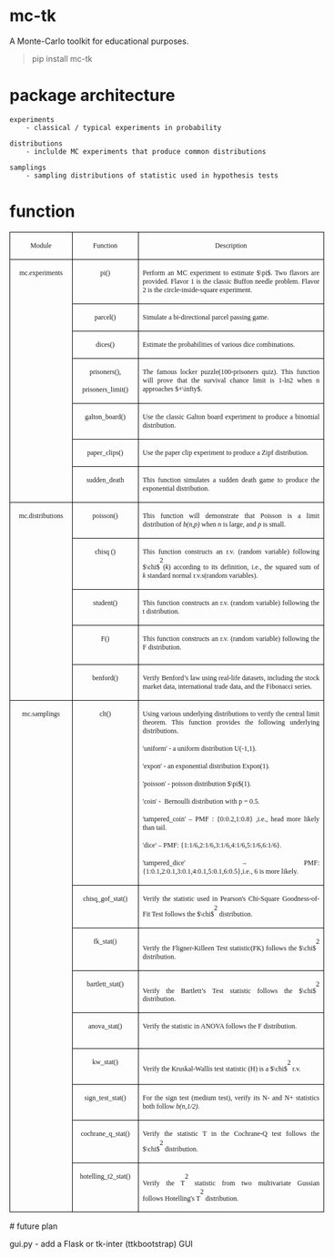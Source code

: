 # mc-tk
A Monte-Carlo toolkit for educational purposes.

> pip install mc-tk

# package architecture

    experiments
        - classical / typical experiments in probability

    distributions 
        - inclulde MC experiments that produce common distributions

    samplings
        - sampling distributions of statistic used in hypothesis tests

# function
<table class="MsoTableGrid" border="1" cellspacing="0" style="border-collapse:collapse;width:414.7000pt;mso-table-layout-alt:fixed;
border:none;mso-border-left-alt:0.5000pt solid windowtext;mso-border-top-alt:0.5000pt solid windowtext;
mso-border-right-alt:0.5000pt solid windowtext;mso-border-bottom-alt:0.5000pt solid windowtext;mso-border-insideh:0.5000pt solid windowtext;
mso-border-insidev:0.5000pt solid windowtext;mso-padding-alt:0.0000pt 5.4000pt 0.0000pt 5.4000pt ;"><tbody><tr style="height:7.1500pt;"><td width="124" valign="top" style="width:74.9000pt;padding:0.0000pt 5.4000pt 0.0000pt 5.4000pt ;border-left:1.0000pt solid windowtext;
mso-border-left-alt:0.5000pt solid windowtext;border-right:1.0000pt solid windowtext;mso-border-right-alt:0.5000pt solid windowtext;
border-top:1.0000pt solid windowtext;mso-border-top-alt:0.5000pt solid windowtext;border-bottom:1.0000pt solid windowtext;
mso-border-bottom-alt:0.5000pt solid windowtext;"><p class="MsoNormal" align="center" style="mso-pagination:none;text-align:center;"><span style="font-family:Calibri;mso-fareast-font-family:宋体;mso-bidi-font-family:'Times New Roman';
font-size:9.0000pt;">Module</span><span style="font-family:Calibri;mso-fareast-font-family:宋体;mso-bidi-font-family:'Times New Roman';
font-size:9.0000pt;"><o:p></o:p></span></p></td><td width="131" valign="top" style="width:78.8000pt;padding:0.0000pt 5.4000pt 0.0000pt 5.4000pt ;border-left:1.0000pt solid windowtext;
mso-border-left-alt:0.5000pt solid windowtext;border-right:1.0000pt solid windowtext;mso-border-right-alt:0.5000pt solid windowtext;
border-top:1.0000pt solid windowtext;mso-border-top-alt:0.5000pt solid windowtext;border-bottom:1.0000pt solid windowtext;
mso-border-bottom-alt:0.5000pt solid windowtext;"><p class="MsoNormal" align="center" style="mso-pagination:none;text-align:center;"><span style="font-family:宋体;mso-ascii-font-family:Calibri;mso-hansi-font-family:Calibri;
mso-bidi-font-family:'Times New Roman';font-size:9.0000pt;"><font face="Calibri">Function</font></span><span style="font-family:Calibri;mso-fareast-font-family:宋体;mso-bidi-font-family:'Times New Roman';
font-size:9.0000pt;"><o:p></o:p></span></p></td><td width="435" valign="top" style="width:261.0000pt;padding:0.0000pt 5.4000pt 0.0000pt 5.4000pt ;border-left:1.0000pt solid windowtext;
mso-border-left-alt:0.5000pt solid windowtext;border-right:1.0000pt solid windowtext;mso-border-right-alt:0.5000pt solid windowtext;
border-top:1.0000pt solid windowtext;mso-border-top-alt:0.5000pt solid windowtext;border-bottom:1.0000pt solid windowtext;
mso-border-bottom-alt:0.5000pt solid windowtext;"><p class="MsoNormal" align="center" style="mso-pagination:none;text-align:center;"><span style="font-family:宋体;mso-ascii-font-family:Calibri;mso-hansi-font-family:Calibri;
mso-bidi-font-family:'Times New Roman';font-size:9.0000pt;"><font face="Calibri">Description</font></span><span style="font-family:Calibri;mso-fareast-font-family:宋体;mso-bidi-font-family:'Times New Roman';
font-size:9.0000pt;"><o:p></o:p></span></p></td></tr><tr style="height:7.1500pt;"><td width="124" valign="top" rowspan="7" style="width:74.9000pt;padding:0.0000pt 5.4000pt 0.0000pt 5.4000pt ;border-left:1.0000pt solid windowtext;
mso-border-left-alt:0.5000pt solid windowtext;border-right:1.0000pt solid windowtext;mso-border-right-alt:0.5000pt solid windowtext;
border-top:none;mso-border-top-alt:none;border-bottom:1.0000pt solid windowtext;
mso-border-bottom-alt:0.5000pt solid windowtext;"><p class="MsoNormal" align="center" style="mso-pagination:none;text-align:center;"><span style="font-family:Calibri;mso-fareast-font-family:宋体;mso-bidi-font-family:'Times New Roman';
font-size:9.0000pt;">mc.experiments</span><span style="font-family:Calibri;mso-fareast-font-family:宋体;mso-bidi-font-family:'Times New Roman';
font-size:9.0000pt;"><o:p></o:p></span></p></td><td width="131" valign="top" style="width:78.8000pt;padding:0.0000pt 5.4000pt 0.0000pt 5.4000pt ;border-left:1.0000pt solid windowtext;
mso-border-left-alt:0.5000pt solid windowtext;border-right:1.0000pt solid windowtext;mso-border-right-alt:0.5000pt solid windowtext;
border-top:none;mso-border-top-alt:0.5000pt solid windowtext;border-bottom:1.0000pt solid windowtext;
mso-border-bottom-alt:0.5000pt solid windowtext;"><p class="MsoNormal" align="center" style="mso-pagination:none;text-align:center;"><span style="font-family:宋体;mso-ascii-font-family:Calibri;mso-hansi-font-family:Calibri;
mso-bidi-font-family:'Times New Roman';font-size:9.0000pt;"><font face="Calibri">pi()</font></span><span style="font-family:Calibri;mso-fareast-font-family:宋体;mso-bidi-font-family:'Times New Roman';
font-size:9.0000pt;"><o:p></o:p></span></p></td><td width="435" valign="top" style="width:261.0000pt;padding:0.0000pt 5.4000pt 0.0000pt 5.4000pt ;border-left:1.0000pt solid windowtext;
mso-border-left-alt:0.5000pt solid windowtext;border-right:1.0000pt solid windowtext;mso-border-right-alt:0.5000pt solid windowtext;
border-top:none;mso-border-top-alt:0.5000pt solid windowtext;border-bottom:1.0000pt solid windowtext;
mso-border-bottom-alt:0.5000pt solid windowtext;"><p class="MsoNormal" align="justify" style="mso-pagination:none;text-align:justify;text-justify:inter-ideograph;"><span style="font-family:Calibri;mso-fareast-font-family:宋体;mso-bidi-font-family:'Times New Roman';
font-size:9.0000pt;">Perform an MC experiment to estimate </span><span style="font-family:宋体;mso-ascii-font-family:Calibri;mso-hansi-font-family:Calibri;
mso-bidi-font-family:'Times New Roman';font-size:9.0000pt;"><font face="Calibri">$\pi$</font></span><span style="font-family:Calibri;mso-fareast-font-family:宋体;mso-bidi-font-family:'Times New Roman';
font-size:9.0000pt;">. Two flavors are provided. Flavor 1 is the classic Buffon needle problem. Flavor 2 </span><span style="font-family:宋体;mso-ascii-font-family:Calibri;mso-hansi-font-family:Calibri;
mso-bidi-font-family:'Times New Roman';font-size:9.0000pt;"><font face="Calibri">is</font></span><span style="font-family:Calibri;mso-fareast-font-family:宋体;mso-bidi-font-family:'Times New Roman';
font-size:9.0000pt;"><span style="mso-spacerun:'yes';">&nbsp;</span>the circle-inside-square experiment. </span><span style="font-family:Calibri;mso-fareast-font-family:宋体;mso-bidi-font-family:'Times New Roman';
font-size:9.0000pt;"><o:p></o:p></span></p></td></tr><tr style="height:7.1500pt;"><td width="131" valign="top" style="width:78.8000pt;padding:0.0000pt 5.4000pt 0.0000pt 5.4000pt ;border-left:1.0000pt solid windowtext;
mso-border-left-alt:0.5000pt solid windowtext;border-right:1.0000pt solid windowtext;mso-border-right-alt:0.5000pt solid windowtext;
border-top:none;mso-border-top-alt:0.5000pt solid windowtext;border-bottom:1.0000pt solid windowtext;
mso-border-bottom-alt:0.5000pt solid windowtext;"><p class="MsoNormal" align="center" style="mso-pagination:none;text-align:center;"><span style="font-family:宋体;mso-ascii-font-family:Calibri;mso-hansi-font-family:Calibri;
mso-bidi-font-family:'Times New Roman';font-size:9.0000pt;"><font face="Calibri">parcel()</font></span><span style="font-family:Calibri;mso-fareast-font-family:宋体;mso-bidi-font-family:'Times New Roman';
font-size:9.0000pt;"><o:p></o:p></span></p></td><td width="435" valign="top" style="width:261.0000pt;padding:0.0000pt 5.4000pt 0.0000pt 5.4000pt ;border-left:1.0000pt solid windowtext;
mso-border-left-alt:0.5000pt solid windowtext;border-right:1.0000pt solid windowtext;mso-border-right-alt:0.5000pt solid windowtext;
border-top:none;mso-border-top-alt:0.5000pt solid windowtext;border-bottom:1.0000pt solid windowtext;
mso-border-bottom-alt:0.5000pt solid windowtext;"><p class="MsoNormal" align="justify" style="mso-pagination:none;text-align:justify;text-justify:inter-ideograph;"><span style="font-family:Calibri;mso-fareast-font-family:宋体;mso-bidi-font-family:'Times New Roman';
font-size:9.0000pt;">Simulate a bi-directional parcel passing game. </span><span style="font-family:Calibri;mso-fareast-font-family:宋体;mso-bidi-font-family:'Times New Roman';
font-size:9.0000pt;"><o:p></o:p></span></p></td></tr><tr style="height:7.1500pt;"><td width="131" valign="top" style="width:78.8000pt;padding:0.0000pt 5.4000pt 0.0000pt 5.4000pt ;border-left:1.0000pt solid windowtext;
mso-border-left-alt:0.5000pt solid windowtext;border-right:1.0000pt solid windowtext;mso-border-right-alt:0.5000pt solid windowtext;
border-top:none;mso-border-top-alt:0.5000pt solid windowtext;border-bottom:1.0000pt solid windowtext;
mso-border-bottom-alt:0.5000pt solid windowtext;"><p class="MsoNormal" align="center" style="mso-pagination:none;text-align:center;"><span style="font-family:宋体;mso-ascii-font-family:Calibri;mso-hansi-font-family:Calibri;
mso-bidi-font-family:'Times New Roman';font-size:9.0000pt;"><font face="Calibri">dices()</font></span><span style="font-family:Calibri;mso-fareast-font-family:宋体;mso-bidi-font-family:'Times New Roman';
font-size:9.0000pt;"><o:p></o:p></span></p></td><td width="435" valign="top" style="width:261.0000pt;padding:0.0000pt 5.4000pt 0.0000pt 5.4000pt ;border-left:1.0000pt solid windowtext;
mso-border-left-alt:0.5000pt solid windowtext;border-right:1.0000pt solid windowtext;mso-border-right-alt:0.5000pt solid windowtext;
border-top:none;mso-border-top-alt:0.5000pt solid windowtext;border-bottom:1.0000pt solid windowtext;
mso-border-bottom-alt:0.5000pt solid windowtext;"><p class="MsoNormal" align="justify" style="mso-pagination:none;text-align:justify;text-justify:inter-ideograph;"><span style="font-family:宋体;mso-ascii-font-family:Calibri;mso-hansi-font-family:Calibri;
mso-bidi-font-family:'Times New Roman';font-size:9.0000pt;"><font face="Calibri">E</font></span><span style="font-family:Calibri;mso-fareast-font-family:宋体;mso-bidi-font-family:'Times New Roman';
font-size:9.0000pt;">stimate the probabilities of various </span><span style="font-family:宋体;mso-ascii-font-family:Calibri;mso-hansi-font-family:Calibri;
mso-bidi-font-family:'Times New Roman';font-size:9.0000pt;"><font face="Calibri">dice </font></span><span style="font-family:Calibri;mso-fareast-font-family:宋体;mso-bidi-font-family:'Times New Roman';
font-size:9.0000pt;">combinations.</span><span style="font-family:Calibri;mso-fareast-font-family:宋体;mso-bidi-font-family:'Times New Roman';
font-size:9.0000pt;"><o:p></o:p></span></p></td></tr><tr style="height:7.1500pt;"><td width="131" valign="top" style="width:78.8000pt;padding:0.0000pt 5.4000pt 0.0000pt 5.4000pt ;border-left:1.0000pt solid windowtext;
mso-border-left-alt:0.5000pt solid windowtext;border-right:1.0000pt solid windowtext;mso-border-right-alt:0.5000pt solid windowtext;
border-top:none;mso-border-top-alt:0.5000pt solid windowtext;border-bottom:1.0000pt solid windowtext;
mso-border-bottom-alt:0.5000pt solid windowtext;"><p class="MsoNormal" align="center" style="mso-pagination:none;text-align:center;"><span style="font-family:Calibri;mso-fareast-font-family:宋体;mso-bidi-font-family:'Times New Roman';
font-size:9.0000pt;">p</span><span style="font-family:宋体;mso-ascii-font-family:Calibri;mso-hansi-font-family:Calibri;
mso-bidi-font-family:'Times New Roman';font-size:9.0000pt;"><font face="Calibri">ri</font></span><span style="font-family:Calibri;mso-fareast-font-family:宋体;mso-bidi-font-family:'Times New Roman';
font-size:9.0000pt;">soners(),</span><span style="font-family:Calibri;mso-fareast-font-family:宋体;mso-bidi-font-family:'Times New Roman';
font-size:9.0000pt;"><o:p></o:p></span></p><p class="MsoNormal" align="center" style="mso-pagination:none;text-align:center;"><span style="font-family:Calibri;mso-fareast-font-family:宋体;mso-bidi-font-family:'Times New Roman';
font-size:9.0000pt;">prisoners_limit()</span><span style="font-family:Calibri;mso-fareast-font-family:宋体;mso-bidi-font-family:'Times New Roman';
font-size:9.0000pt;"><o:p></o:p></span></p></td><td width="435" valign="top" style="width:261.0000pt;padding:0.0000pt 5.4000pt 0.0000pt 5.4000pt ;border-left:1.0000pt solid windowtext;
mso-border-left-alt:0.5000pt solid windowtext;border-right:1.0000pt solid windowtext;mso-border-right-alt:0.5000pt solid windowtext;
border-top:none;mso-border-top-alt:0.5000pt solid windowtext;border-bottom:1.0000pt solid windowtext;
mso-border-bottom-alt:0.5000pt solid windowtext;"><p class="MsoNormal" align="justify" style="mso-pagination:none;text-align:justify;text-justify:inter-ideograph;"><span style="font-family:Calibri;mso-fareast-font-family:宋体;mso-bidi-font-family:'Times New Roman';
font-size:9.0000pt;">The famous </span><span style="font-family:宋体;mso-ascii-font-family:Calibri;mso-hansi-font-family:Calibri;
mso-bidi-font-family:'Times New Roman';font-size:9.0000pt;"><font face="Calibri">locker puzzle(</font></span><span style="font-family:Calibri;mso-fareast-font-family:宋体;mso-bidi-font-family:'Times New Roman';
font-size:9.0000pt;">100-prisoners quiz</span><span style="font-family:宋体;mso-ascii-font-family:Calibri;mso-hansi-font-family:Calibri;
mso-bidi-font-family:'Times New Roman';font-size:9.0000pt;"><font face="Calibri">)</font></span><span style="font-family:Calibri;mso-fareast-font-family:宋体;mso-bidi-font-family:'Times New Roman';
font-size:9.0000pt;">.</span><span style="font-family:宋体;mso-ascii-font-family:Calibri;mso-hansi-font-family:Calibri;
mso-bidi-font-family:'Times New Roman';font-size:9.0000pt;"><span style="font-family:Calibri;mso-spacerun:'yes';">&nbsp;</span></span><span style="font-family:Calibri;mso-fareast-font-family:宋体;mso-bidi-font-family:'Times New Roman';
font-size:9.0000pt;">This function will prove that the survival chance limit is 1-ln2 when n approaches </span><span style="font-family:宋体;mso-ascii-font-family:Calibri;mso-hansi-font-family:Calibri;
mso-bidi-font-family:'Times New Roman';font-size:9.0000pt;"><font face="Calibri">$+\infty$</font></span><span style="font-family:Calibri;mso-fareast-font-family:宋体;mso-bidi-font-family:'Times New Roman';
font-size:9.0000pt;">.</span><span style="font-family:Calibri;mso-fareast-font-family:宋体;mso-bidi-font-family:'Times New Roman';
font-size:9.0000pt;"><o:p></o:p></span></p></td></tr><tr style="height:7.1500pt;"><td width="131" valign="top" style="width:78.8000pt;padding:0.0000pt 5.4000pt 0.0000pt 5.4000pt ;border-left:1.0000pt solid windowtext;
mso-border-left-alt:0.5000pt solid windowtext;border-right:1.0000pt solid windowtext;mso-border-right-alt:0.5000pt solid windowtext;
border-top:none;mso-border-top-alt:0.5000pt solid windowtext;border-bottom:1.0000pt solid windowtext;
mso-border-bottom-alt:0.5000pt solid windowtext;"><p class="MsoNormal" align="center" style="mso-pagination:none;text-align:center;"><span style="font-family:宋体;mso-ascii-font-family:Calibri;mso-hansi-font-family:Calibri;
mso-bidi-font-family:'Times New Roman';font-size:9.0000pt;"><font face="Calibri">galton_board()</font></span><span style="font-family:Calibri;mso-fareast-font-family:宋体;mso-bidi-font-family:'Times New Roman';
font-size:9.0000pt;"><o:p></o:p></span></p></td><td width="435" valign="top" style="width:261.0000pt;padding:0.0000pt 5.4000pt 0.0000pt 5.4000pt ;border-left:1.0000pt solid windowtext;
mso-border-left-alt:0.5000pt solid windowtext;border-right:1.0000pt solid windowtext;mso-border-right-alt:0.5000pt solid windowtext;
border-top:none;mso-border-top-alt:0.5000pt solid windowtext;border-bottom:1.0000pt solid windowtext;
mso-border-bottom-alt:0.5000pt solid windowtext;"><p class="MsoNormal" align="justify" style="mso-pagination:none;text-align:justify;text-justify:inter-ideograph;"><span style="font-family:宋体;mso-ascii-font-family:Calibri;mso-hansi-font-family:Calibri;
mso-bidi-font-family:'Times New Roman';font-size:9.0000pt;"><font face="Calibri">Use the</font></span><span style="font-family:Calibri;mso-fareast-font-family:宋体;mso-bidi-font-family:'Times New Roman';
font-size:9.0000pt;"><span style="mso-spacerun:'yes';">&nbsp;</span>classic Galton board experiment</span><span style="font-family:宋体;mso-ascii-font-family:Calibri;mso-hansi-font-family:Calibri;
mso-bidi-font-family:'Times New Roman';font-size:9.0000pt;"><span style="font-family:Calibri;mso-spacerun:'yes';">&nbsp;</span><font face="Calibri">to produce</font></span><span style="font-family:Calibri;mso-fareast-font-family:宋体;mso-bidi-font-family:'Times New Roman';
font-size:9.0000pt;"><span style="mso-spacerun:'yes';">&nbsp;</span>a binomial distribution.</span><span style="font-family:Calibri;mso-fareast-font-family:宋体;mso-bidi-font-family:'Times New Roman';
font-size:9.0000pt;"><o:p></o:p></span></p></td></tr><tr style="height:7.1500pt;"><td width="131" valign="top" style="width:78.8000pt;padding:0.0000pt 5.4000pt 0.0000pt 5.4000pt ;border-left:1.0000pt solid windowtext;
mso-border-left-alt:0.5000pt solid windowtext;border-right:1.0000pt solid windowtext;mso-border-right-alt:0.5000pt solid windowtext;
border-top:none;mso-border-top-alt:0.5000pt solid windowtext;border-bottom:1.0000pt solid windowtext;
mso-border-bottom-alt:0.5000pt solid windowtext;"><p class="MsoNormal" align="center" style="mso-pagination:none;text-align:center;"><span style="font-family:宋体;mso-ascii-font-family:Calibri;mso-hansi-font-family:Calibri;
mso-bidi-font-family:'Times New Roman';font-size:9.0000pt;"><font face="Calibri">paper_clips()</font></span><span style="font-family:Calibri;mso-fareast-font-family:宋体;mso-bidi-font-family:'Times New Roman';
font-size:9.0000pt;"><o:p></o:p></span></p></td><td width="435" valign="top" style="width:261.0000pt;padding:0.0000pt 5.4000pt 0.0000pt 5.4000pt ;border-left:1.0000pt solid windowtext;
mso-border-left-alt:0.5000pt solid windowtext;border-right:1.0000pt solid windowtext;mso-border-right-alt:0.5000pt solid windowtext;
border-top:none;mso-border-top-alt:0.5000pt solid windowtext;border-bottom:1.0000pt solid windowtext;
mso-border-bottom-alt:0.5000pt solid windowtext;"><p class="MsoNormal" style="mso-pagination:widow-orphan;text-align:left;"><span style="font-family:宋体;mso-ascii-font-family:Calibri;mso-hansi-font-family:Calibri;
mso-bidi-font-family:'Times New Roman';font-size:9.0000pt;"><font face="Calibri">Use the paper clip experiment to produce a Zipf distribution.</font></span><span style="font-family:Calibri;mso-fareast-font-family:宋体;mso-bidi-font-family:'Times New Roman';
font-size:9.0000pt;"><o:p></o:p></span></p></td></tr><tr style="height:7.1500pt;"><td width="131" valign="top" style="width:78.8000pt;padding:0.0000pt 5.4000pt 0.0000pt 5.4000pt ;border-left:1.0000pt solid windowtext;
mso-border-left-alt:0.5000pt solid windowtext;border-right:1.0000pt solid windowtext;mso-border-right-alt:0.5000pt solid windowtext;
border-top:none;mso-border-top-alt:0.5000pt solid windowtext;border-bottom:1.0000pt solid windowtext;
mso-border-bottom-alt:0.5000pt solid windowtext;"><p class="MsoNormal" align="center" style="mso-pagination:none;text-align:center;"><span style="font-family:宋体;mso-ascii-font-family:Calibri;mso-hansi-font-family:Calibri;
mso-bidi-font-family:'Times New Roman';font-size:9.0000pt;"><font face="Calibri">sudden_death</font></span><span style="font-family:Calibri;mso-fareast-font-family:宋体;mso-bidi-font-family:'Times New Roman';
font-size:9.0000pt;"><o:p></o:p></span></p></td><td width="435" valign="top" style="width:261.0000pt;padding:0.0000pt 5.4000pt 0.0000pt 5.4000pt ;border-left:1.0000pt solid windowtext;
mso-border-left-alt:0.5000pt solid windowtext;border-right:1.0000pt solid windowtext;mso-border-right-alt:0.5000pt solid windowtext;
border-top:none;mso-border-top-alt:0.5000pt solid windowtext;border-bottom:1.0000pt solid windowtext;
mso-border-bottom-alt:0.5000pt solid windowtext;"><p class="MsoNormal" align="justify" style="mso-pagination:none;text-align:justify;text-justify:inter-ideograph;"><span style="font-family:Calibri;mso-fareast-font-family:宋体;mso-bidi-font-family:'Times New Roman';
font-size:9.0000pt;">This function simulates a sudden death game</span><span style="font-family:宋体;mso-ascii-font-family:Calibri;mso-hansi-font-family:Calibri;
mso-bidi-font-family:'Times New Roman';font-size:9.0000pt;"><span style="font-family:Calibri;mso-spacerun:'yes';">&nbsp;</span><font face="Calibri">to produce </font></span><span style="font-family:Calibri;mso-fareast-font-family:宋体;mso-bidi-font-family:'Times New Roman';
font-size:9.0000pt;">the exponential distribution.</span><span style="font-family:Calibri;mso-fareast-font-family:宋体;mso-bidi-font-family:'Times New Roman';
font-size:9.0000pt;"><o:p></o:p></span></p></td></tr><tr style="height:46.4500pt;"><td width="124" valign="top" rowspan="5" style="width:74.9000pt;padding:0.0000pt 5.4000pt 0.0000pt 5.4000pt ;border-left:1.0000pt solid windowtext;
mso-border-left-alt:0.5000pt solid windowtext;border-right:1.0000pt solid windowtext;mso-border-right-alt:0.5000pt solid windowtext;
border-top:none;mso-border-top-alt:none;border-bottom:1.0000pt solid windowtext;
mso-border-bottom-alt:0.5000pt solid windowtext;"><p class="MsoNormal" align="center" style="mso-pagination:none;text-align:center;"><span style="font-family:Calibri;mso-fareast-font-family:宋体;mso-bidi-font-family:'Times New Roman';
font-size:9.0000pt;">mc.d</span><span style="font-family:宋体;mso-ascii-font-family:Calibri;mso-hansi-font-family:Calibri;
mso-bidi-font-family:'Times New Roman';font-size:9.0000pt;"><font face="Calibri">istributions</font></span><span style="font-family:Calibri;mso-fareast-font-family:宋体;mso-bidi-font-family:'Times New Roman';
font-size:9.0000pt;"><o:p></o:p></span></p></td><td width="131" valign="top" style="width:78.8000pt;padding:0.0000pt 5.4000pt 0.0000pt 5.4000pt ;border-left:1.0000pt solid windowtext;
mso-border-left-alt:0.5000pt solid windowtext;border-right:1.0000pt solid windowtext;mso-border-right-alt:0.5000pt solid windowtext;
border-top:none;mso-border-top-alt:0.5000pt solid windowtext;border-bottom:1.0000pt solid windowtext;
mso-border-bottom-alt:0.5000pt solid windowtext;"><p class="MsoNormal" align="center" style="mso-pagination:none;text-align:center;"><span style="font-family:宋体;mso-ascii-font-family:Calibri;mso-hansi-font-family:Calibri;
mso-bidi-font-family:'Times New Roman';font-size:9.0000pt;"><font face="Calibri">poisson()</font></span><span style="font-family:Calibri;mso-fareast-font-family:宋体;mso-bidi-font-family:'Times New Roman';
font-size:9.0000pt;"><o:p></o:p></span></p></td><td width="435" valign="top" style="width:261.0000pt;padding:0.0000pt 5.4000pt 0.0000pt 5.4000pt ;border-left:1.0000pt solid windowtext;
mso-border-left-alt:0.5000pt solid windowtext;border-right:1.0000pt solid windowtext;mso-border-right-alt:0.5000pt solid windowtext;
border-top:none;mso-border-top-alt:0.5000pt solid windowtext;border-bottom:1.0000pt solid windowtext;
mso-border-bottom-alt:0.5000pt solid windowtext;"><p class="MsoNormal" align="justify" style="mso-pagination:none;text-align:justify;text-justify:inter-ideograph;"><span style="font-family:宋体;mso-ascii-font-family:Calibri;mso-hansi-font-family:Calibri;
mso-bidi-font-family:'Times New Roman';font-size:9.0000pt;"><font face="Calibri">Th</font></span><span style="font-family:Calibri;mso-fareast-font-family:宋体;mso-bidi-font-family:'Times New Roman';
font-size:9.0000pt;">is function will demonstrate that Poisson is a limit distribution of </span><i><span style="font-family:Calibri;mso-fareast-font-family:宋体;mso-bidi-font-family:'Times New Roman';
font-style:italic;font-size:9.0000pt;">b(n,p)</span></i><span style="font-family:Calibri;mso-fareast-font-family:宋体;mso-bidi-font-family:'Times New Roman';
font-size:9.0000pt;"><span style="mso-spacerun:'yes';">&nbsp;</span>when </span><i><span style="font-family:Calibri;mso-fareast-font-family:宋体;mso-bidi-font-family:'Times New Roman';
font-style:italic;font-size:9.0000pt;">n</span></i><span style="font-family:Calibri;mso-fareast-font-family:宋体;mso-bidi-font-family:'Times New Roman';
font-size:9.0000pt;"><span style="mso-spacerun:'yes';">&nbsp;</span>is large, and </span><i><span style="font-family:Calibri;mso-fareast-font-family:宋体;mso-bidi-font-family:'Times New Roman';
font-style:italic;font-size:9.0000pt;">p</span></i><span style="font-family:Calibri;mso-fareast-font-family:宋体;mso-bidi-font-family:'Times New Roman';
font-size:9.0000pt;"><span style="mso-spacerun:'yes';">&nbsp;</span>is small. </span><span style="font-family:Calibri;mso-fareast-font-family:宋体;mso-bidi-font-family:'Times New Roman';
font-size:9.0000pt;"><o:p></o:p></span></p></td></tr><tr style="height:47.1500pt;"><td width="131" valign="top" style="width:78.8000pt;padding:0.0000pt 5.4000pt 0.0000pt 5.4000pt ;border-left:1.0000pt solid windowtext;
mso-border-left-alt:0.5000pt solid windowtext;border-right:1.0000pt solid windowtext;mso-border-right-alt:0.5000pt solid windowtext;
border-top:none;mso-border-top-alt:0.5000pt solid windowtext;border-bottom:1.0000pt solid windowtext;
mso-border-bottom-alt:0.5000pt solid windowtext;"><p class="MsoNormal" align="center" style="mso-pagination:none;text-align:center;"><span style="font-family:宋体;mso-ascii-font-family:Calibri;mso-hansi-font-family:Calibri;
mso-bidi-font-family:'Times New Roman';font-size:9.0000pt;"><font face="Calibri">chisq ()</font></span><span style="font-family:Calibri;mso-fareast-font-family:宋体;mso-bidi-font-family:'Times New Roman';
font-size:9.0000pt;"><o:p></o:p></span></p></td><td width="435" valign="top" style="width:261.0000pt;padding:0.0000pt 5.4000pt 0.0000pt 5.4000pt ;border-left:1.0000pt solid windowtext;
mso-border-left-alt:0.5000pt solid windowtext;border-right:1.0000pt solid windowtext;mso-border-right-alt:0.5000pt solid windowtext;
border-top:none;mso-border-top-alt:0.5000pt solid windowtext;border-bottom:1.0000pt solid windowtext;
mso-border-bottom-alt:0.5000pt solid windowtext;"><p class="MsoNormal" align="justify" style="mso-pagination:none;text-align:justify;text-justify:inter-ideograph;"><span style="font-family:Calibri;mso-fareast-font-family:宋体;mso-bidi-font-family:'Times New Roman';
font-size:9.0000pt;">This function constructs an r.v. (random variable) following </span><span style="font-family:'Cambria Math';mso-fareast-font-family:宋体;font-size:9.0000pt;"><font face="宋体">$\chi$</font></span><sup><span style="font-family:Calibri;mso-fareast-font-family:宋体;mso-bidi-font-family:'Times New Roman';
font-size:9.0000pt;vertical-align:super;">2</span></sup><span style="font-family:Calibri;mso-fareast-font-family:宋体;mso-bidi-font-family:'Times New Roman';
font-size:9.0000pt;">(</span><i><span style="font-family:Calibri;mso-fareast-font-family:宋体;mso-bidi-font-family:'Times New Roman';
font-style:italic;font-size:9.0000pt;">k</span></i><span style="font-family:Calibri;mso-fareast-font-family:宋体;mso-bidi-font-family:'Times New Roman';
font-size:9.0000pt;">) according to its definition, i.e., the squared sum of </span><i><span style="font-family:Calibri;mso-fareast-font-family:宋体;mso-bidi-font-family:'Times New Roman';
font-style:italic;font-size:9.0000pt;">k</span></i><span style="font-family:Calibri;mso-fareast-font-family:宋体;mso-bidi-font-family:'Times New Roman';
font-size:9.0000pt;"><span style="mso-spacerun:'yes';">&nbsp;</span>standard normal</span><span style="font-family:宋体;mso-ascii-font-family:Calibri;mso-hansi-font-family:Calibri;
mso-bidi-font-family:'Times New Roman';font-size:9.0000pt;"><span style="font-family:Calibri;mso-spacerun:'yes';">&nbsp;</span><font face="Calibri">r.v.s(random variables)</font></span><span style="font-family:Calibri;mso-fareast-font-family:宋体;mso-bidi-font-family:'Times New Roman';
font-size:9.0000pt;">. </span><span style="font-family:Calibri;mso-fareast-font-family:宋体;mso-bidi-font-family:'Times New Roman';
font-size:9.0000pt;"><o:p></o:p></span></p></td></tr><tr style="height:47.1500pt;"><td width="131" valign="top" style="width:78.8000pt;padding:0.0000pt 5.4000pt 0.0000pt 5.4000pt ;border-left:1.0000pt solid windowtext;
mso-border-left-alt:0.5000pt solid windowtext;border-right:1.0000pt solid windowtext;mso-border-right-alt:0.5000pt solid windowtext;
border-top:none;mso-border-top-alt:0.5000pt solid windowtext;border-bottom:1.0000pt solid windowtext;
mso-border-bottom-alt:0.5000pt solid windowtext;"><p class="MsoNormal" align="center" style="mso-pagination:none;text-align:center;"><span style="font-family:宋体;mso-ascii-font-family:Calibri;mso-hansi-font-family:Calibri;
mso-bidi-font-family:'Times New Roman';font-size:9.0000pt;"><font face="Calibri">student()</font></span><span style="font-family:Calibri;mso-fareast-font-family:宋体;mso-bidi-font-family:'Times New Roman';
font-size:9.0000pt;"><o:p></o:p></span></p></td><td width="435" valign="top" style="width:261.0000pt;padding:0.0000pt 5.4000pt 0.0000pt 5.4000pt ;border-left:1.0000pt solid windowtext;
mso-border-left-alt:0.5000pt solid windowtext;border-right:1.0000pt solid windowtext;mso-border-right-alt:0.5000pt solid windowtext;
border-top:none;mso-border-top-alt:0.5000pt solid windowtext;border-bottom:1.0000pt solid windowtext;
mso-border-bottom-alt:0.5000pt solid windowtext;"><p class="MsoNormal" align="justify" style="mso-pagination:none;text-align:justify;text-justify:inter-ideograph;"><span style="font-family:Calibri;mso-fareast-font-family:宋体;mso-bidi-font-family:'Times New Roman';
font-size:9.0000pt;">This function constructs an r.v. (random variable) following the t distribution.</span><span style="font-family:Calibri;mso-fareast-font-family:宋体;mso-bidi-font-family:'Times New Roman';
font-size:9.0000pt;"><o:p></o:p></span></p></td></tr><tr style="height:52.1500pt;"><td width="131" valign="top" style="width:78.8000pt;padding:0.0000pt 5.4000pt 0.0000pt 5.4000pt ;border-left:1.0000pt solid windowtext;
mso-border-left-alt:0.5000pt solid windowtext;border-right:1.0000pt solid windowtext;mso-border-right-alt:0.5000pt solid windowtext;
border-top:none;mso-border-top-alt:0.5000pt solid windowtext;border-bottom:1.0000pt solid windowtext;
mso-border-bottom-alt:0.5000pt solid windowtext;"><p class="MsoNormal" align="center" style="mso-pagination:none;text-align:center;"><span style="font-family:宋体;mso-ascii-font-family:Calibri;mso-hansi-font-family:Calibri;
mso-bidi-font-family:'Times New Roman';font-size:9.0000pt;"><font face="Calibri">F()</font></span><span style="font-family:Calibri;mso-fareast-font-family:宋体;mso-bidi-font-family:'Times New Roman';
font-size:9.0000pt;"><o:p></o:p></span></p></td><td width="435" valign="top" style="width:261.0000pt;padding:0.0000pt 5.4000pt 0.0000pt 5.4000pt ;border-left:1.0000pt solid windowtext;
mso-border-left-alt:0.5000pt solid windowtext;border-right:1.0000pt solid windowtext;mso-border-right-alt:0.5000pt solid windowtext;
border-top:none;mso-border-top-alt:0.5000pt solid windowtext;border-bottom:1.0000pt solid windowtext;
mso-border-bottom-alt:0.5000pt solid windowtext;"><p class="MsoNormal" align="justify" style="mso-pagination:none;text-align:justify;text-justify:inter-ideograph;"><span style="font-family:Calibri;mso-fareast-font-family:宋体;mso-bidi-font-family:'Times New Roman';
font-size:9.0000pt;">This function constructs an r.v. (random variable) following the F distribution.</span><span style="font-family:Calibri;mso-fareast-font-family:宋体;mso-bidi-font-family:'Times New Roman';
font-size:9.0000pt;"><o:p></o:p></span></p></td></tr><tr style="height:23.9000pt;"><td width="131" valign="top" style="width:78.8000pt;padding:0.0000pt 5.4000pt 0.0000pt 5.4000pt ;border-left:1.0000pt solid windowtext;
mso-border-left-alt:0.5000pt solid windowtext;border-right:1.0000pt solid windowtext;mso-border-right-alt:0.5000pt solid windowtext;
border-top:none;mso-border-top-alt:0.5000pt solid windowtext;border-bottom:1.0000pt solid windowtext;
mso-border-bottom-alt:0.5000pt solid windowtext;"><p class="MsoNormal" align="center" style="mso-pagination:none;text-align:center;"><span style="font-family:Calibri;mso-fareast-font-family:宋体;mso-bidi-font-family:'Times New Roman';
font-size:9.0000pt;">benford()</span><span style="font-family:Calibri;mso-fareast-font-family:宋体;mso-bidi-font-family:'Times New Roman';
font-size:9.0000pt;"><o:p></o:p></span></p></td><td width="435" valign="top" style="width:261.0000pt;padding:0.0000pt 5.4000pt 0.0000pt 5.4000pt ;border-left:1.0000pt solid windowtext;
mso-border-left-alt:0.5000pt solid windowtext;border-right:1.0000pt solid windowtext;mso-border-right-alt:0.5000pt solid windowtext;
border-top:none;mso-border-top-alt:0.5000pt solid windowtext;border-bottom:1.0000pt solid windowtext;
mso-border-bottom-alt:0.5000pt solid windowtext;"><p class="MsoNormal" align="justify" style="mso-pagination:none;text-align:justify;text-justify:inter-ideograph;"><span style="font-family:Calibri;mso-fareast-font-family:宋体;mso-bidi-font-family:'Times New Roman';
font-size:9.0000pt;">Verify Benford’s law using real-life datasets, including the stock market data, international trade data, and the Fibonacci series. <span style="mso-spacerun:'yes';">&nbsp;&nbsp;</span></span><span style="font-family:Calibri;mso-fareast-font-family:宋体;mso-bidi-font-family:'Times New Roman';
font-size:9.0000pt;"><o:p></o:p></span></p></td></tr><tr style="height:23.9000pt;"><td width="124" valign="top" rowspan="9" style="width:74.9000pt;padding:0.0000pt 5.4000pt 0.0000pt 5.4000pt ;border-left:1.0000pt solid windowtext;
mso-border-left-alt:0.5000pt solid windowtext;border-right:1.0000pt solid windowtext;mso-border-right-alt:0.5000pt solid windowtext;
border-top:none;mso-border-top-alt:none;border-bottom:1.0000pt solid windowtext;
mso-border-bottom-alt:0.5000pt solid windowtext;"><p class="MsoNormal" align="center" style="mso-pagination:none;text-align:center;"><span style="font-family:Calibri;mso-fareast-font-family:宋体;mso-bidi-font-family:'Times New Roman';
font-size:9.0000pt;">mc.s</span><span style="font-family:宋体;mso-ascii-font-family:Calibri;mso-hansi-font-family:Calibri;
mso-bidi-font-family:'Times New Roman';font-size:9.0000pt;"><font face="Calibri">amplings</font></span><span style="font-family:Calibri;mso-fareast-font-family:宋体;mso-bidi-font-family:'Times New Roman';
font-size:9.0000pt;"><o:p></o:p></span></p></td><td width="131" valign="top" style="width:78.8000pt;padding:0.0000pt 5.4000pt 0.0000pt 5.4000pt ;border-left:1.0000pt solid windowtext;
mso-border-left-alt:0.5000pt solid windowtext;border-right:1.0000pt solid windowtext;mso-border-right-alt:0.5000pt solid windowtext;
border-top:none;mso-border-top-alt:0.5000pt solid windowtext;border-bottom:1.0000pt solid windowtext;
mso-border-bottom-alt:0.5000pt solid windowtext;"><p class="MsoNormal" align="center" style="mso-pagination:none;text-align:center;"><span style="font-family:宋体;mso-ascii-font-family:Calibri;mso-hansi-font-family:Calibri;
mso-bidi-font-family:'Times New Roman';font-size:9.0000pt;"><font face="Calibri">clt()</font></span><span style="font-family:Calibri;mso-fareast-font-family:宋体;mso-bidi-font-family:'Times New Roman';
font-size:9.0000pt;"><o:p></o:p></span></p></td><td width="435" valign="top" style="width:261.0000pt;padding:0.0000pt 5.4000pt 0.0000pt 5.4000pt ;border-left:1.0000pt solid windowtext;
mso-border-left-alt:0.5000pt solid windowtext;border-right:1.0000pt solid windowtext;mso-border-right-alt:0.5000pt solid windowtext;
border-top:none;mso-border-top-alt:0.5000pt solid windowtext;border-bottom:1.0000pt solid windowtext;
mso-border-bottom-alt:0.5000pt solid windowtext;"><p class="MsoNormal" align="justify" style="mso-pagination:none;text-align:justify;text-justify:inter-ideograph;"><span style="font-family:Calibri;mso-fareast-font-family:宋体;mso-bidi-font-family:'Times New Roman';
font-size:9.0000pt;">Using various underlying distributions to verify the central limit theorem. This function provides the following underlying distributions. </span><span style="font-family:Calibri;mso-fareast-font-family:宋体;mso-bidi-font-family:'Times New Roman';
font-size:9.0000pt;"><o:p></o:p></span></p><p class="MsoNormal" align="justify" style="mso-pagination:none;text-align:justify;text-justify:inter-ideograph;"><span style="font-family:Calibri;mso-fareast-font-family:宋体;mso-bidi-font-family:'Times New Roman';
font-size:9.0000pt;">'uniform' - a uniform distribution U(-1,1).</span><span style="font-family:Calibri;mso-fareast-font-family:宋体;mso-bidi-font-family:'Times New Roman';
font-size:9.0000pt;"><o:p></o:p></span></p><p class="MsoNormal" align="justify" style="mso-pagination:none;text-align:justify;text-justify:inter-ideograph;"><span style="font-family:Calibri;mso-fareast-font-family:宋体;mso-bidi-font-family:'Times New Roman';
font-size:9.0000pt;">'expon' - an exponential distribution Expon(1). </span><span style="font-family:Calibri;mso-fareast-font-family:宋体;mso-bidi-font-family:'Times New Roman';
font-size:9.0000pt;"><o:p></o:p></span></p><p class="MsoNormal" align="justify" style="mso-pagination:none;text-align:justify;text-justify:inter-ideograph;"><span style="font-family:Calibri;mso-fareast-font-family:宋体;mso-bidi-font-family:'Times New Roman';
font-size:9.0000pt;">'poisson' - poisson distribution </span><span style="font-family:宋体;mso-ascii-font-family:Calibri;mso-hansi-font-family:Calibri;
mso-bidi-font-family:'Times New Roman';font-size:9.0000pt;"><font face="Calibri">$\pi$</font></span><span style="font-family:Calibri;mso-fareast-font-family:宋体;mso-bidi-font-family:'Times New Roman';
font-size:9.0000pt;">(1). </span><span style="font-family:Calibri;mso-fareast-font-family:宋体;mso-bidi-font-family:'Times New Roman';
font-size:9.0000pt;"><o:p></o:p></span></p><p class="MsoNormal" align="justify" style="mso-pagination:none;text-align:justify;text-justify:inter-ideograph;"><span style="font-family:Calibri;mso-fareast-font-family:宋体;mso-bidi-font-family:'Times New Roman';
font-size:9.0000pt;">'coin' - <span style="mso-spacerun:'yes';">&nbsp;</span>Bernoulli distribution with p = 0.5</span><span style="font-family:宋体;mso-ascii-font-family:Calibri;mso-hansi-font-family:Calibri;
mso-bidi-font-family:'Times New Roman';font-size:9.0000pt;"><font face="Calibri">.</font></span><span style="font-family:宋体;mso-ascii-font-family:Calibri;mso-hansi-font-family:Calibri;
mso-bidi-font-family:'Times New Roman';font-size:9.0000pt;"><o:p></o:p></span></p><p class="MsoNormal" align="justify" style="mso-pagination:none;text-align:justify;text-justify:inter-ideograph;"><span style="font-family:Calibri;mso-fareast-font-family:宋体;mso-bidi-font-family:'Times New Roman';
font-size:9.0000pt;">'tampered_coin' – PMF : {0:0.2,1:0.8} </span><span style="font-family:宋体;mso-ascii-font-family:Calibri;mso-hansi-font-family:Calibri;
mso-bidi-font-family:'Times New Roman';font-size:9.0000pt;"><font face="Calibri">,i.e.,</font></span><span style="font-family:Calibri;mso-fareast-font-family:宋体;mso-bidi-font-family:'Times New Roman';
font-size:9.0000pt;"><span style="mso-spacerun:'yes';">&nbsp;</span>head more likely than tail</span><span style="font-family:宋体;mso-ascii-font-family:Calibri;mso-hansi-font-family:Calibri;
mso-bidi-font-family:'Times New Roman';font-size:9.0000pt;"><font face="Calibri">.</font></span><span style="font-family:Calibri;mso-fareast-font-family:宋体;mso-bidi-font-family:'Times New Roman';
font-size:9.0000pt;"><span style="mso-spacerun:'yes';">&nbsp;</span></span><span style="font-family:Calibri;mso-fareast-font-family:宋体;mso-bidi-font-family:'Times New Roman';
font-size:9.0000pt;"><o:p></o:p></span></p><p class="MsoNormal" align="justify" style="mso-pagination:none;text-align:justify;text-justify:inter-ideograph;"><span style="font-family:Calibri;mso-fareast-font-family:宋体;mso-bidi-font-family:'Times New Roman';
font-size:9.0000pt;">'dice' – PMF: {1:1/6,2:1/6,3:1/6,4:1/6,5:1/6,6:1/6}</span><span style="font-family:宋体;mso-ascii-font-family:Calibri;mso-hansi-font-family:Calibri;
mso-bidi-font-family:'Times New Roman';font-size:9.0000pt;"><font face="Calibri">.</font></span><span style="font-family:Calibri;mso-fareast-font-family:宋体;mso-bidi-font-family:'Times New Roman';
font-size:9.0000pt;"><span style="mso-spacerun:'yes';">&nbsp;</span></span><span style="font-family:Calibri;mso-fareast-font-family:宋体;mso-bidi-font-family:'Times New Roman';
font-size:9.0000pt;"><o:p></o:p></span></p><p class="MsoNormal" align="justify" style="mso-pagination:none;text-align:justify;text-justify:inter-ideograph;"><span style="font-family:Calibri;mso-fareast-font-family:宋体;mso-bidi-font-family:'Times New Roman';
font-size:9.0000pt;">'tampered_dice' – PMF: {1:0.1,2:0.1,3:0.1,4:0.1,5:0.1,6:0.5}</span><span style="font-family:宋体;mso-ascii-font-family:Calibri;mso-hansi-font-family:Calibri;
mso-bidi-font-family:'Times New Roman';font-size:9.0000pt;"><font face="Calibri">,i.e.,</font></span><span style="font-family:Calibri;mso-fareast-font-family:宋体;mso-bidi-font-family:'Times New Roman';
font-size:9.0000pt;"><span style="mso-spacerun:'yes';">&nbsp;</span>6 is more likely</span><span style="font-family:宋体;mso-ascii-font-family:Calibri;mso-hansi-font-family:Calibri;
mso-bidi-font-family:'Times New Roman';font-size:9.0000pt;"><font face="Calibri">.</font></span><span style="font-family:宋体;mso-ascii-font-family:Calibri;mso-hansi-font-family:Calibri;
mso-bidi-font-family:'Times New Roman';font-size:9.0000pt;"><o:p></o:p></span></p></td></tr><tr style="height:23.9000pt;"><td width="131" valign="top" style="width:78.8000pt;padding:0.0000pt 5.4000pt 0.0000pt 5.4000pt ;border-left:1.0000pt solid windowtext;
mso-border-left-alt:0.5000pt solid windowtext;border-right:1.0000pt solid windowtext;mso-border-right-alt:0.5000pt solid windowtext;
border-top:none;mso-border-top-alt:0.5000pt solid windowtext;border-bottom:1.0000pt solid windowtext;
mso-border-bottom-alt:0.5000pt solid windowtext;"><p class="MsoNormal" align="center" style="mso-pagination:none;text-align:center;"><span style="font-family:Calibri;mso-fareast-font-family:宋体;mso-bidi-font-family:'Times New Roman';
font-size:9.0000pt;">c</span><span style="font-family:宋体;mso-ascii-font-family:Calibri;mso-hansi-font-family:Calibri;
mso-bidi-font-family:'Times New Roman';font-size:9.0000pt;"><font face="Calibri">hisq</font></span><span style="font-family:Calibri;mso-fareast-font-family:宋体;mso-bidi-font-family:'Times New Roman';
font-size:9.0000pt;">_gof</span><span style="font-family:宋体;mso-ascii-font-family:Calibri;mso-hansi-font-family:Calibri;
mso-bidi-font-family:'Times New Roman';font-size:9.0000pt;"><font face="Calibri">_stat()</font></span><span style="font-family:Calibri;mso-fareast-font-family:宋体;mso-bidi-font-family:'Times New Roman';
font-size:9.0000pt;"><o:p></o:p></span></p></td><td width="435" valign="top" style="width:261.0000pt;padding:0.0000pt 5.4000pt 0.0000pt 5.4000pt ;border-left:1.0000pt solid windowtext;
mso-border-left-alt:0.5000pt solid windowtext;border-right:1.0000pt solid windowtext;mso-border-right-alt:0.5000pt solid windowtext;
border-top:none;mso-border-top-alt:0.5000pt solid windowtext;border-bottom:1.0000pt solid windowtext;
mso-border-bottom-alt:0.5000pt solid windowtext;"><p class="MsoNormal" align="justify" style="mso-pagination:none;text-align:justify;text-justify:inter-ideograph;"><span style="font-family:Calibri;mso-fareast-font-family:宋体;mso-bidi-font-family:'Times New Roman';
font-size:9.0000pt;">Verify the statistic used in Pearson's Chi-Square Goodness-of-Fit Test follows the </span><span style="font-family:'Cambria Math';mso-fareast-font-family:宋体;font-size:9.0000pt;"><font face="宋体">$\chi$</font></span><sup><span style="font-family:Calibri;mso-fareast-font-family:宋体;mso-bidi-font-family:'Times New Roman';
font-size:9.0000pt;vertical-align:super;">2 </span></sup><span style="font-family:Calibri;mso-fareast-font-family:宋体;mso-bidi-font-family:'Times New Roman';
font-size:9.0000pt;">distribution.</span><span style="font-family:Calibri;mso-fareast-font-family:宋体;mso-bidi-font-family:'Times New Roman';
font-size:9.0000pt;"><o:p></o:p></span></p></td></tr><tr style="height:23.9000pt;"><td width="131" valign="top" style="width:78.8000pt;padding:0.0000pt 5.4000pt 0.0000pt 5.4000pt ;border-left:1.0000pt solid windowtext;
mso-border-left-alt:0.5000pt solid windowtext;border-right:1.0000pt solid windowtext;mso-border-right-alt:0.5000pt solid windowtext;
border-top:none;mso-border-top-alt:0.5000pt solid windowtext;border-bottom:1.0000pt solid windowtext;
mso-border-bottom-alt:0.5000pt solid windowtext;"><p class="MsoNormal" align="center" style="mso-pagination:none;text-align:center;"><span style="font-family:Calibri;mso-fareast-font-family:宋体;mso-bidi-font-family:'Times New Roman';
font-size:9.0000pt;">fk_stat()</span><span style="font-family:Calibri;mso-fareast-font-family:宋体;mso-bidi-font-family:'Times New Roman';
font-size:9.0000pt;"><o:p></o:p></span></p></td><td width="435" valign="top" style="width:261.0000pt;padding:0.0000pt 5.4000pt 0.0000pt 5.4000pt ;border-left:1.0000pt solid windowtext;
mso-border-left-alt:0.5000pt solid windowtext;border-right:1.0000pt solid windowtext;mso-border-right-alt:0.5000pt solid windowtext;
border-top:none;mso-border-top-alt:0.5000pt solid windowtext;border-bottom:1.0000pt solid windowtext;
mso-border-bottom-alt:0.5000pt solid windowtext;"><p class="MsoNormal" align="justify" style="mso-pagination:none;text-align:justify;text-justify:inter-ideograph;"><span style="font-family:Calibri;mso-fareast-font-family:宋体;mso-bidi-font-family:'Times New Roman';
font-size:9.0000pt;">Verify the </span><span style="font-family:宋体;mso-ascii-font-family:Calibri;mso-hansi-font-family:Calibri;
mso-bidi-font-family:'Times New Roman';font-size:9.0000pt;"><font face="Calibri">Fligner-Killeen</font></span><span style="font-family:Calibri;mso-fareast-font-family:宋体;mso-bidi-font-family:'Times New Roman';
font-size:9.0000pt;"><span style="mso-spacerun:'yes';">&nbsp;</span></span><span style="font-family:宋体;mso-ascii-font-family:Calibri;mso-hansi-font-family:Calibri;
mso-bidi-font-family:'Times New Roman';font-size:9.0000pt;"><font face="Calibri">Test </font></span><span style="font-family:Calibri;mso-fareast-font-family:宋体;mso-bidi-font-family:'Times New Roman';
font-size:9.0000pt;">statistic</span><span style="font-family:宋体;mso-ascii-font-family:Calibri;mso-hansi-font-family:Calibri;
mso-bidi-font-family:'Times New Roman';font-size:9.0000pt;"><font face="Calibri">(FK)</font></span><span style="font-family:Calibri;mso-fareast-font-family:宋体;mso-bidi-font-family:'Times New Roman';
font-size:9.0000pt;"><span style="mso-spacerun:'yes';">&nbsp;</span>follows the </span><span style="font-family:'Cambria Math';mso-fareast-font-family:宋体;font-size:9.0000pt;"><font face="宋体">$\chi$</font></span><sup><span style="font-family:Calibri;mso-fareast-font-family:宋体;mso-bidi-font-family:'Times New Roman';
font-size:9.0000pt;vertical-align:super;">2 </span></sup><span style="font-family:Calibri;mso-fareast-font-family:宋体;mso-bidi-font-family:'Times New Roman';
font-size:9.0000pt;">distribution.</span><span style="font-family:Calibri;mso-fareast-font-family:宋体;mso-bidi-font-family:'Times New Roman';
font-size:9.0000pt;"><o:p></o:p></span></p></td></tr><tr style="height:46.4500pt;"><td width="131" valign="top" style="width:78.8000pt;padding:0.0000pt 5.4000pt 0.0000pt 5.4000pt ;border-left:1.0000pt solid windowtext;
mso-border-left-alt:0.5000pt solid windowtext;border-right:1.0000pt solid windowtext;mso-border-right-alt:0.5000pt solid windowtext;
border-top:none;mso-border-top-alt:0.5000pt solid windowtext;border-bottom:1.0000pt solid windowtext;
mso-border-bottom-alt:0.5000pt solid windowtext;"><p class="MsoNormal" align="center" style="mso-pagination:none;text-align:center;"><span style="font-family:Calibri;mso-fareast-font-family:宋体;mso-bidi-font-family:'Times New Roman';
font-size:9.0000pt;">bartlett_stat()</span><span style="font-family:Calibri;mso-fareast-font-family:宋体;mso-bidi-font-family:'Times New Roman';
font-size:9.0000pt;"><o:p></o:p></span></p></td><td width="435" valign="top" style="width:261.0000pt;padding:0.0000pt 5.4000pt 0.0000pt 5.4000pt ;border-left:1.0000pt solid windowtext;
mso-border-left-alt:0.5000pt solid windowtext;border-right:1.0000pt solid windowtext;mso-border-right-alt:0.5000pt solid windowtext;
border-top:none;mso-border-top-alt:0.5000pt solid windowtext;border-bottom:1.0000pt solid windowtext;
mso-border-bottom-alt:0.5000pt solid windowtext;"><p class="MsoNormal" align="justify" style="mso-pagination:none;text-align:justify;text-justify:inter-ideograph;"><span style="font-family:Calibri;mso-fareast-font-family:宋体;mso-bidi-font-family:'Times New Roman';
font-size:9.0000pt;">Verify the </span><span style="font-family:宋体;mso-ascii-font-family:Calibri;mso-hansi-font-family:Calibri;
mso-bidi-font-family:'Times New Roman';font-size:9.0000pt;"><font face="Calibri">Bartlett</font></span><span style="font-family:Calibri;mso-fareast-font-family:宋体;mso-bidi-font-family:'Times New Roman';
font-size:9.0000pt;"><font face="Calibri">’</font></span><span style="font-family:宋体;mso-ascii-font-family:Calibri;mso-hansi-font-family:Calibri;
mso-bidi-font-family:'Times New Roman';font-size:9.0000pt;"><font face="Calibri">s Test </font></span><span style="font-family:Calibri;mso-fareast-font-family:宋体;mso-bidi-font-family:'Times New Roman';
font-size:9.0000pt;">statisti</span><span style="font-family:宋体;mso-ascii-font-family:Calibri;mso-hansi-font-family:Calibri;
mso-bidi-font-family:'Times New Roman';font-size:9.0000pt;"><font face="Calibri">c</font></span><span style="font-family:Calibri;mso-fareast-font-family:宋体;mso-bidi-font-family:'Times New Roman';
font-size:9.0000pt;"><span style="mso-spacerun:'yes';">&nbsp;</span>follows the </span><span style="font-family:'Cambria Math';mso-fareast-font-family:宋体;font-size:9.0000pt;"><font face="宋体">$\chi$</font></span><sup><span style="font-family:Calibri;mso-fareast-font-family:宋体;mso-bidi-font-family:'Times New Roman';
font-size:9.0000pt;vertical-align:super;">2 </span></sup><span style="font-family:Calibri;mso-fareast-font-family:宋体;mso-bidi-font-family:'Times New Roman';
font-size:9.0000pt;">distribution.</span><span style="font-family:Calibri;mso-fareast-font-family:宋体;mso-bidi-font-family:'Times New Roman';
font-size:9.0000pt;"><o:p></o:p></span></p></td></tr><tr style="height:47.1500pt;"><td width="131" valign="top" style="width:78.8000pt;padding:0.0000pt 5.4000pt 0.0000pt 5.4000pt ;border-left:1.0000pt solid windowtext;
mso-border-left-alt:0.5000pt solid windowtext;border-right:1.0000pt solid windowtext;mso-border-right-alt:0.5000pt solid windowtext;
border-top:none;mso-border-top-alt:0.5000pt solid windowtext;border-bottom:1.0000pt solid windowtext;
mso-border-bottom-alt:0.5000pt solid windowtext;"><p class="MsoNormal" align="center" style="mso-pagination:none;text-align:center;"><span style="font-family:宋体;mso-ascii-font-family:Calibri;mso-hansi-font-family:Calibri;
mso-bidi-font-family:'Times New Roman';font-size:9.0000pt;"><font face="Calibri">anova_stat()</font></span><span style="font-family:Calibri;mso-fareast-font-family:宋体;mso-bidi-font-family:'Times New Roman';
font-size:9.0000pt;"><o:p></o:p></span></p></td><td width="435" valign="top" style="width:261.0000pt;padding:0.0000pt 5.4000pt 0.0000pt 5.4000pt ;border-left:1.0000pt solid windowtext;
mso-border-left-alt:0.5000pt solid windowtext;border-right:1.0000pt solid windowtext;mso-border-right-alt:0.5000pt solid windowtext;
border-top:none;mso-border-top-alt:0.5000pt solid windowtext;border-bottom:1.0000pt solid windowtext;
mso-border-bottom-alt:0.5000pt solid windowtext;"><p class="MsoNormal" align="justify" style="mso-pagination:none;text-align:justify;text-justify:inter-ideograph;"><span style="font-family:Calibri;mso-fareast-font-family:宋体;mso-bidi-font-family:'Times New Roman';
font-size:9.0000pt;">Verify the statistic in ANOVA follows the F distribution.</span><span style="font-family:Calibri;mso-fareast-font-family:宋体;mso-bidi-font-family:'Times New Roman';
font-size:9.0000pt;"><o:p></o:p></span></p></td></tr><tr style="height:47.1500pt;"><td width="131" valign="top" style="width:78.8000pt;padding:0.0000pt 5.4000pt 0.0000pt 5.4000pt ;border-left:1.0000pt solid windowtext;
mso-border-left-alt:0.5000pt solid windowtext;border-right:1.0000pt solid windowtext;mso-border-right-alt:0.5000pt solid windowtext;
border-top:none;mso-border-top-alt:0.5000pt solid windowtext;border-bottom:1.0000pt solid windowtext;
mso-border-bottom-alt:0.5000pt solid windowtext;"><p class="MsoNormal" align="center" style="mso-pagination:none;text-align:center;"><span style="font-family:宋体;mso-ascii-font-family:Calibri;mso-hansi-font-family:Calibri;
mso-bidi-font-family:'Times New Roman';font-size:9.0000pt;"><font face="Calibri">kw_stat()</font></span><span style="font-family:Calibri;mso-fareast-font-family:宋体;mso-bidi-font-family:'Times New Roman';
font-size:9.0000pt;"><o:p></o:p></span></p></td><td width="435" valign="top" style="width:261.0000pt;padding:0.0000pt 5.4000pt 0.0000pt 5.4000pt ;border-left:1.0000pt solid windowtext;
mso-border-left-alt:0.5000pt solid windowtext;border-right:1.0000pt solid windowtext;mso-border-right-alt:0.5000pt solid windowtext;
border-top:none;mso-border-top-alt:0.5000pt solid windowtext;border-bottom:1.0000pt solid windowtext;
mso-border-bottom-alt:0.5000pt solid windowtext;"><p class="MsoNormal" align="justify" style="mso-pagination:none;text-align:justify;text-justify:inter-ideograph;"><span style="font-family:Calibri;mso-fareast-font-family:宋体;mso-bidi-font-family:'Times New Roman';
font-size:9.0000pt;">Verify the Kruskal-Wallis test statistic (H) is a </span><span style="font-family:'Cambria Math';mso-fareast-font-family:宋体;font-size:9.0000pt;"><font face="宋体">$\chi$</font></span><sup><span style="font-family:Calibri;mso-fareast-font-family:宋体;mso-bidi-font-family:'Times New Roman';
font-size:9.0000pt;vertical-align:super;">2</span></sup><span style="font-family:Calibri;mso-fareast-font-family:宋体;mso-bidi-font-family:'Times New Roman';
font-size:9.0000pt;"><span style="mso-spacerun:'yes';">&nbsp;</span>r.v.</span><span style="font-family:Calibri;mso-fareast-font-family:宋体;mso-bidi-font-family:'Times New Roman';
font-size:9.0000pt;background:rgb(255,255,0);mso-highlight:rgb(255,255,0);"><o:p></o:p></span></p></td></tr><tr style="height:47.1500pt;"><td width="131" valign="top" style="width:78.8000pt;padding:0.0000pt 5.4000pt 0.0000pt 5.4000pt ;border-left:1.0000pt solid windowtext;
mso-border-left-alt:0.5000pt solid windowtext;border-right:1.0000pt solid windowtext;mso-border-right-alt:0.5000pt solid windowtext;
border-top:none;mso-border-top-alt:0.5000pt solid windowtext;border-bottom:1.0000pt solid windowtext;
mso-border-bottom-alt:0.5000pt solid windowtext;"><p class="MsoNormal" align="center" style="mso-pagination:none;text-align:center;"><span style="font-family:宋体;mso-ascii-font-family:Calibri;mso-hansi-font-family:Calibri;
mso-bidi-font-family:'Times New Roman';font-size:9.0000pt;"><font face="Calibri">sign_test_stat()</font></span><span style="font-family:Calibri;mso-fareast-font-family:宋体;mso-bidi-font-family:'Times New Roman';
font-size:9.0000pt;"><o:p></o:p></span></p></td><td width="435" valign="top" style="width:261.0000pt;padding:0.0000pt 5.4000pt 0.0000pt 5.4000pt ;border-left:1.0000pt solid windowtext;
mso-border-left-alt:0.5000pt solid windowtext;border-right:1.0000pt solid windowtext;mso-border-right-alt:0.5000pt solid windowtext;
border-top:none;mso-border-top-alt:0.5000pt solid windowtext;border-bottom:1.0000pt solid windowtext;
mso-border-bottom-alt:0.5000pt solid windowtext;"><p class="MsoNormal" align="justify" style="mso-pagination:none;text-align:justify;text-justify:inter-ideograph;"><span style="font-family:Calibri;mso-fareast-font-family:宋体;mso-bidi-font-family:'Times New Roman';
font-size:9.0000pt;">For </span><span style="font-family:宋体;mso-ascii-font-family:Calibri;mso-hansi-font-family:Calibri;
mso-bidi-font-family:'Times New Roman';font-size:9.0000pt;"><font face="Calibri">t</font></span><span style="font-family:Calibri;mso-fareast-font-family:宋体;mso-bidi-font-family:'Times New Roman';
font-size:9.0000pt;">he sign test (medium test), </span><span style="font-family:宋体;mso-ascii-font-family:Calibri;mso-hansi-font-family:Calibri;
mso-bidi-font-family:'Times New Roman';font-size:9.0000pt;"><font face="Calibri">verify its</font></span><span style="font-family:Calibri;mso-fareast-font-family:宋体;mso-bidi-font-family:'Times New Roman';
font-size:9.0000pt;"><span style="mso-spacerun:'yes';">&nbsp;</span>N- and N+ </span><span style="font-family:宋体;mso-ascii-font-family:Calibri;mso-hansi-font-family:Calibri;
mso-bidi-font-family:'Times New Roman';font-size:9.0000pt;"><font face="Calibri">statistics </font></span><span style="font-family:Calibri;mso-fareast-font-family:宋体;mso-bidi-font-family:'Times New Roman';
font-size:9.0000pt;">both follow </span><i><span style="font-family:Calibri;mso-fareast-font-family:宋体;mso-bidi-font-family:'Times New Roman';
font-style:italic;font-size:9.0000pt;">b(n,1/2)</span></i><span style="font-family:Calibri;mso-fareast-font-family:宋体;mso-bidi-font-family:'Times New Roman';
font-size:9.0000pt;">.</span><span style="font-family:Calibri;mso-fareast-font-family:宋体;mso-bidi-font-family:'Times New Roman';
font-size:9.0000pt;background:rgb(255,255,0);mso-highlight:rgb(255,255,0);"><o:p></o:p></span></p></td></tr><tr style="height:28.3500pt;"><td width="131" valign="top" style="width:78.8000pt;padding:0.0000pt 5.4000pt 0.0000pt 5.4000pt ;border-left:1.0000pt solid windowtext;
mso-border-left-alt:0.5000pt solid windowtext;border-right:1.0000pt solid windowtext;mso-border-right-alt:0.5000pt solid windowtext;
border-top:none;mso-border-top-alt:0.5000pt solid windowtext;border-bottom:1.0000pt solid windowtext;
mso-border-bottom-alt:0.5000pt solid windowtext;"><p class="MsoNormal" align="center" style="mso-pagination:none;text-align:center;"><span style="font-family:Calibri;mso-fareast-font-family:宋体;mso-bidi-font-family:'Times New Roman';
font-size:9.0000pt;">cochrane_q_stat()</span><span style="font-family:Calibri;mso-fareast-font-family:宋体;mso-bidi-font-family:'Times New Roman';
font-size:9.0000pt;"><o:p></o:p></span></p></td><td width="435" valign="top" style="width:261.0000pt;padding:0.0000pt 5.4000pt 0.0000pt 5.4000pt ;border-left:1.0000pt solid windowtext;
mso-border-left-alt:0.5000pt solid windowtext;border-right:1.0000pt solid windowtext;mso-border-right-alt:0.5000pt solid windowtext;
border-top:none;mso-border-top-alt:0.5000pt solid windowtext;border-bottom:1.0000pt solid windowtext;
mso-border-bottom-alt:0.5000pt solid windowtext;"><p class="MsoNormal" align="justify" style="mso-pagination:none;text-align:justify;text-justify:inter-ideograph;"><span style="font-family:Calibri;mso-fareast-font-family:宋体;mso-bidi-font-family:'Times New Roman';
font-size:9.0000pt;">Verify the statistic T in the Cochrane-Q test follows the </span><span style="font-family:'Cambria Math';mso-fareast-font-family:宋体;font-size:9.0000pt;"><font face="宋体">$\chi$</font></span><sup><span style="font-family:Calibri;mso-fareast-font-family:宋体;mso-bidi-font-family:'Times New Roman';
font-size:9.0000pt;vertical-align:super;">2</span></sup><span style="font-family:Calibri;mso-fareast-font-family:宋体;mso-bidi-font-family:'Times New Roman';
font-size:9.0000pt;"><span style="mso-spacerun:'yes';">&nbsp;</span>distribution</span><span style="font-family:宋体;mso-ascii-font-family:Calibri;mso-hansi-font-family:Calibri;
mso-bidi-font-family:'Times New Roman';font-size:9.0000pt;"><font face="Calibri">.</font></span><span style="font-family:Calibri;mso-fareast-font-family:宋体;mso-bidi-font-family:'Times New Roman';
font-size:9.0000pt;"><o:p></o:p></span></p></td></tr><tr style="height:28.3500pt;"><td width="131" valign="top" style="width:78.8000pt;padding:0.0000pt 5.4000pt 0.0000pt 5.4000pt ;border-left:1.0000pt solid windowtext;
mso-border-left-alt:0.5000pt solid windowtext;border-right:1.0000pt solid windowtext;mso-border-right-alt:0.5000pt solid windowtext;
border-top:none;mso-border-top-alt:0.5000pt solid windowtext;border-bottom:1.0000pt solid windowtext;
mso-border-bottom-alt:0.5000pt solid windowtext;"><p class="MsoNormal" align="center" style="mso-pagination:none;text-align:center;"><span style="font-family:宋体;mso-ascii-font-family:Calibri;mso-hansi-font-family:Calibri;
mso-bidi-font-family:'Times New Roman';font-size:9.0000pt;"><font face="Calibri">hotelling_t2_stat()</font></span><span style="font-family:Calibri;mso-fareast-font-family:宋体;mso-bidi-font-family:'Times New Roman';
font-size:9.0000pt;"><o:p></o:p></span></p></td><td width="435" valign="top" style="width:261.0000pt;padding:0.0000pt 5.4000pt 0.0000pt 5.4000pt ;border-left:1.0000pt solid windowtext;
mso-border-left-alt:0.5000pt solid windowtext;border-right:1.0000pt solid windowtext;mso-border-right-alt:0.5000pt solid windowtext;
border-top:none;mso-border-top-alt:0.5000pt solid windowtext;border-bottom:1.0000pt solid windowtext;
mso-border-bottom-alt:0.5000pt solid windowtext;"><p class="MsoNormal" align="justify" style="mso-pagination:none;text-align:justify;text-justify:inter-ideograph;"><span style="font-family:宋体;mso-ascii-font-family:Calibri;mso-hansi-font-family:Calibri;
mso-bidi-font-family:'Times New Roman';font-size:9.0000pt;"><font face="Calibri">Verify the T</font></span><sup><span style="font-family:宋体;mso-ascii-font-family:Calibri;mso-hansi-font-family:Calibri;
mso-bidi-font-family:'Times New Roman';font-size:9.0000pt;vertical-align:super;"><font face="Calibri">2</font></span></sup><span style="font-family:宋体;mso-ascii-font-family:Calibri;mso-hansi-font-family:Calibri;
mso-bidi-font-family:'Times New Roman';font-size:9.0000pt;"><span style="font-family:Calibri;mso-spacerun:'yes';">&nbsp;</span><font face="Calibri">statistic from two multivariate Gussian fol</font></span><span style="font-family:Calibri;mso-fareast-font-family:宋体;mso-bidi-font-family:'Times New Roman';
font-size:9.0000pt;">lows</span><span style="font-family:宋体;mso-ascii-font-family:Calibri;mso-hansi-font-family:Calibri;
mso-bidi-font-family:'Times New Roman';font-size:9.0000pt;"><span style="font-family:Calibri;mso-spacerun:'yes';">&nbsp;</span><font face="Calibri">Hotelling's T</font></span><sup><span style="font-family:宋体;mso-ascii-font-family:Calibri;mso-hansi-font-family:Calibri;
mso-bidi-font-family:'Times New Roman';font-size:9.0000pt;vertical-align:super;"><font face="Calibri">2</font></span></sup><span style="font-family:宋体;mso-ascii-font-family:Calibri;mso-hansi-font-family:Calibri;
mso-bidi-font-family:'Times New Roman';font-size:9.0000pt;"><span style="font-family:Calibri;mso-spacerun:'yes';">&nbsp;</span><font face="Calibri">distribution.</font></span><span style="font-family:Calibri;mso-fareast-font-family:宋体;mso-bidi-font-family:'Times New Roman';
font-size:9.0000pt;"><o:p></o:p></span></p></td></tr></tbody></table>
# future plan

gui.py - add a Flask or tk-inter (ttkbootstrap) GUI
